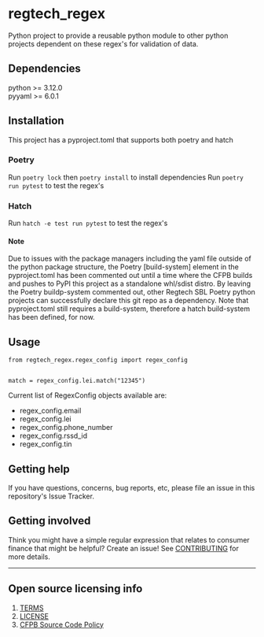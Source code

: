 # regtech_regex

Python project to provide a reusable python module to other python projects dependent on these regex's for validation of data.

## Dependencies

python >= 3.12.0   
pyyaml >= 6.0.1

## Installation

This project has a pyproject.toml that supports both poetry and hatch

### Poetry
Run `poetry lock` then `poetry install` to install dependencies
Run `poetry run pytest` to test the regex's

### Hatch
Run `hatch -e test run pytest` to test the regex's

#### Note
Due to issues with the package managers including the yaml file outside of the python package structure, the Poetry [build-system]
element in the pyproject.toml has been commented out until a time where the CFPB builds and pushes to PyPI 
this project as a standalone whl/sdist distro.  By leaving the Poetry buildp-system commented out, other Regtech SBL Poetry python
projects can successfully declare this git repo as a dependency.  Note that pyproject.toml still requires a build-system, therefore
a hatch build-system has been defined, for now.  

## Usage

```
from regtech_regex.regex_config import regex_config


match = regex_config.lei.match("12345")
```

Current list of RegexConfig objects available are:
 - regex_config.email
 - regex_config.lei
 - regex_config.phone_number
 - regex_config.rssd_id
 - regex_config.tin

## Getting help

If you have questions, concerns, bug reports, etc, please file an issue in this repository's Issue Tracker.

## Getting involved

Think you might have a simple regular expression that relates to consumer finance that might be helpful? Create an issue! See [CONTRIBUTING](CONTRIBUTING.md) for more details.

---

## Open source licensing info

1. [TERMS](TERMS.md)
2. [LICENSE](LICENSE)
3. [CFPB Source Code Policy](https://github.com/cfpb/source-code-policy/)
